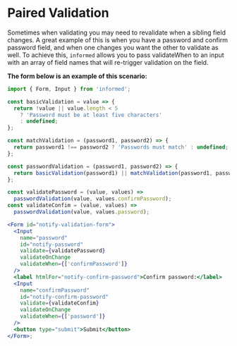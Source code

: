 # Paired Validation

Sometimes when validating you may need to revalidate when a sibling field changes.
A great example of this is when you have a password and confirm password field,
and when one changes you want the other to validate as well. To achieve this, `informed`
allows you to pass validateWhen to an input with an array of field names that will re-trigger validation on the field.

**The form below is an example of this scenario:**

<!-- STORY -->

```jsx
import { Form, Input } from 'informed';

const basicValidation = value => {
  return !value || value.length < 5
    ? 'Password must be at least five characters'
    : undefined;
};

const matchValidation = (password1, password2) => {
  return password1 !== password2 ? 'Passwords must match' : undefined;
};

const passwordValidation = (password1, password2) => {
  return basicValidation(password1) || matchValidation(password1, password2);
};

const validatePassword = (value, values) =>
  passwordValidation(value, values.confirmPassword);
const validateConfim = (value, values) =>
  passwordValidation(value, values.password);

<Form id="notify-validation-form">
  <Input
    name="password"
    id="notify-password"
    validate={validatePassword}
    validateOnChange
    validateWhen={['confirmPassword']}
  />
  <label htmlFor="notify-confirm-password">Confirm password:</label>
  <Input
    name="confirmPassword"
    id="notify-confirm-password"
    validate={validateConfim}
    validateOnChange
    validateWhen={['password']}
  />
  <button type="submit">Submit</button>
</Form>;
```
